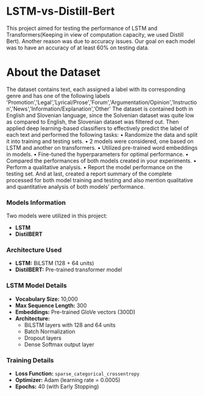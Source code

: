 # LSTM-vs-Distill-Bert
 This project aimed for testing the performance of LSTM and Transformers(Keeping in view of computation capacity, we used Distill Bert). Another reason was due to accuracy issues. 
 Our goal on each model was to have an accuracy of at least 60% on testing data.

 # About the Dataset
 The dataset contains text, each assigned a label with its corresponding genre and has one of the following labels
 'Promotion','Legal','Lyrical/Prose','Forum','Argumentation/Opinion','Instruction','News','Information/Explanation','Other'
 The dataset is contained both in English and Slovenian language, since the Solvenian dataset was quite low as compared to English, the Slovenian dataset was filtered out.
 Then applied deep learning-based classifiers to effectively predict the label of each text and performed the following tasks:
  •	Randomize the data and split it into training and testing sets.
  •	2 models were considered, one based on LSTM and another on transformers.
  •	Utilized pre-trained word embeddings in models.
  •	Fine-tuned the hyperparameters for optimal performance.
  •	Compared the performances of both models created in your experiments.
  •	Perform a qualitative analysis.
  •	Report the model performance on the testing set.
And at last, created a report summary of the complete processed for both model training and testing and also mention qualitative and quantitative analysis of both models’ performance.

###  Models Information
Two models were utilized in this project:
- **LSTM**
- **DistilBERT**

###  Architecture Used
- **LSTM:** BiLSTM (128 + 64 units)
- **DistilBERT:** Pre-trained transformer model

###  LSTM Model Details
- **Vocabulary Size:** 10,000  
- **Max Sequence Length:** 300  
- **Embeddings:** Pre-trained GloVe vectors (300D)  
- **Architecture:**  
  - BiLSTM layers with 128 and 64 units  
  - Batch Normalization  
  - Dropout layers  
  - Dense Softmax output layer  

###  Training Details
- **Loss Function:** `sparse_categorical_crossentropy`  
- **Optimizer:** Adam (learning rate = 0.0005)  
- **Epochs:** 40 (with Early Stopping)
